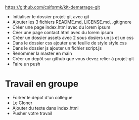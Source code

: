 https://github.com/csiformk/kit-demarrage-git

- Initialiser le dossier projet-git avec git
- Ajouter les 3 fichiers README.md, LICENSE.md, .gitignore
- Créer une page index.html avec du lorem ipsum
- Céer une page contact.html avec du lorem ipsum
- Créer un dossier assets avec 2 sous dosiers un js et un css
- Dans le dossier css ajouter une feuille de style style.css
- Dans le dossier js ajouter un fichier script.js
- Renommer la master en main
- Créer un depôt sur github que vous devez relier à projet-git
- Faire un push

# Travail en groupe

- Forker le depot d'un collegue
- Le Cloner
- Ajouter du texte dans index.html
- Pusher votre travail